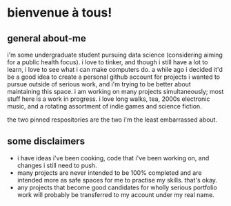 # bienvenue à tous!
## general about-me
i'm some undergraduate student pursuing data science (considering aiming for a public health focus). i love to tinker, and though i still have a lot to learn, i love to see what i can make computers do. 
a while ago i decided it'd be a good idea to create a personal github account for projects i wanted to pursue outside of serious work, and i'm trying to be better about maintaining this space. i am working on many projects simultaneously; most stuff here is a work in progress. 
i love long walks, tea, 2000s electronic music, and a rotating assortment of indie games and science fiction. 

the two pinned respositories are the two i'm the least embarrassed about. 

## some disclaimers
- i have ideas i've been cooking, code that i've been working on, and changes i still need to push. 
- many projects are never intended to be 100% completed and are intended more as safe spaces for me to practise my skills. that's okay.
- any projects that become good candidates for wholly serious portfolio work will probably be transferred to my account under my real name. 

